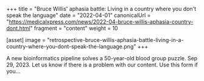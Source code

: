 +++
title = "Bruce Willis' aphasia battle: Living in a country where you don't speak the language"
date = "2022-04-01"
canonicalUrl = "https://medicalxpress.com/news/2022-04-bruce-willis-aphasia-country-dont.html"
fragment = "content"
weight = 10

[asset]
    image = "retrospective-bruce-willis-aphasia-battle-living-in-a-country-where-you-dont-speak-the-language.png"
+++

A new bioinformatics pipeline solves a 50-year-old blood group puzzle. Sep 
29, 2023. Let us know if there is a problem with our content. Use this form 
if you...

